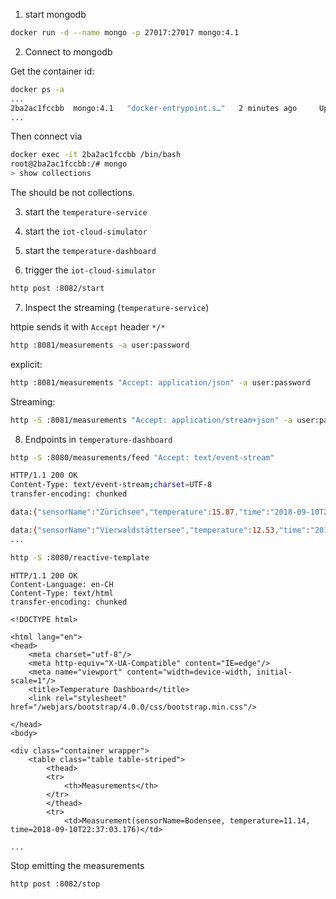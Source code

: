 1. start mongodb

```bash
docker run -d --name mongo -p 27017:27017 mongo:4.1
```

2. Connect to mongodb

Get the container id:
```bash
docker ps -a
...
2ba2ac1fccbb  mongo:4.1   "docker-entrypoint.s…"   2 minutes ago     Up 2 minutes     0.0.0.0:27017->27017/tcp   mongo
... 
```

Then connect via 
 
```bash
docker exec -it 2ba2ac1fccbb /bin/bash
root@2ba2ac1fccbb:/# mongo
> show collections
```

The should be not collections.

3. start the `temperature-service`

4. start the `iot-cloud-simulator`

5. start the `temperature-dashboard`

6. trigger the `iot-cloud-simulator`

```bash
http post :8082/start
``` 

7. Inspect the streaming (`temperature-service`)

httpie sends it with `Accept` header `*/*`
```bash
http :8081/measurements -a user:password
```

explicit:
```bash
http :8081/measurements "Accept: application/json" -a user:password
```

Streaming:
```bash
http -S :8081/measurements "Accept: application/stream+json" -a user:password
```

8. Endpoints in `temperature-dashboard`

```bash
http -S :8080/measurements/feed "Accept: text/event-stream"
```

```bash
HTTP/1.1 200 OK
Content-Type: text/event-stream;charset=UTF-8
transfer-encoding: chunked

data:{"sensorName":"Zürichsee","temperature":15.87,"time":"2018-09-10T22:34:37.175"}

data:{"sensorName":"Vierwaldstättersee","temperature":12.53,"time":"2018-09-10T22:34:39.175"}
...
```

```bash
http -S :8080/reactive-template
```

```
HTTP/1.1 200 OK
Content-Language: en-CH
Content-Type: text/html
transfer-encoding: chunked

<!DOCTYPE html>

<html lang="en">
<head>
    <meta charset="utf-8"/>
    <meta http-equiv="X-UA-Compatible" content="IE=edge"/>
    <meta name="viewport" content="width=device-width, initial-scale=1"/>
    <title>Temperature Dashboard</title>
    <link rel="stylesheet" href="/webjars/bootstrap/4.0.0/css/bootstrap.min.css"/>

</head>
<body>

<div class="container wrapper">
    <table class="table table-striped">
        <thead>
        <tr>
            <th>Measurements</th>
        </tr>
        </thead>
        <tr>
            <td>Measurement(sensorName=Bodensee, temperature=11.14, time=2018-09-10T22:37:03.176)</td>
            
...

```

Stop emitting the measurements 

```bash
http post :8082/stop
```

